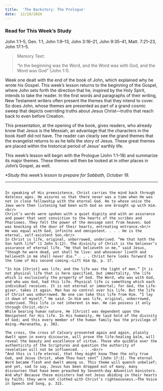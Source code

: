 ```yaml
---
title:  'The Backstory: The Prologue'
date:  12/10/2024
---
```


### Read for This Week’s Study
John 1:1–5, Gen. 1:1, John 1:9–13, John 3:16–21, John 9:35–41, Matt. 7:21–23, John 17:1–5.

> <p>Memory Text:</p>
> “In the beginning was the Word, and the Word was with God, and the Word was God” (John 1:1).

Week one dealt with the end of the book of John, which explained why he wrote his Gospel. This week’s lesson returns to the beginning of the Gospel, where John sets forth the direction that he, inspired by the Holy Spirit, intends to take the reader. In the first words and paragraphs of their writing, New Testament writers often present the themes that they intend to cover. So does John, whose themes are presented as part of a grand cosmic sweep that depicts overriding truths about Jesus Christ—truths that reach back to even before Creation.

This presentation, at the opening of the book, gives readers, who already know that Jesus is the Messiah, an advantage that the characters in the book itself did not have. The reader can clearly see the grand themes that the evangelist returns to as he tells the story of Jesus. These great themes are placed within the historical period of Jesus’ earthly life.

This week’s lesson will begin with the Prologue (John 1:1–18) and summarize its major themes. These themes will then be looked at in other places in John’s Gospel, as well.

_*Study this week’s lesson to prepare for Sabbath, October 19._

---

```=Additional Reading: Selected Quotes from Ellen G. White

In speaking of His preexistence, Christ carries the mind back through dateless ages. He assures us that there never was a time when He was not in close fellowship with the eternal God. He to whose voice the Jews were then listening had been with God as one brought up with Him.<br/>
Christ’s words were spoken with a quiet dignity and with an assurance and power that sent conviction to the hearts of the scribes and Pharisees. They felt the power of the message sent from heaven. God was knocking at the door of their hearts, entreating entrance.<br/>
He was equal with God, infinite and omnipotent. . . . He is the eternal, self-existent Son.<br/>
In Christ is life, original, unborrowed, underived. “He that hath the Son hath life” (1 John 5:12). The divinity of Christ is the believer’s assurance of eternal life. “He that believeth in me,” said Jesus, “though he were dead, yet shall he live: and whosoever liveth and believeth in me shall never die.” . . . Christ here looks forward to the time of His second coming.—Lift Him Up, p. 17.

“In him [Christ] was life; and the life was the light of men.” It is not physical life that is here specified, but immortality, the life which is exclusively the property of God. The Word, who was with God, and who was God, had this life. Physical life is something which each individual receives. It is not eternal or immortal; for God, the Life-giver, takes it again. Man has no control over his life. But the life of Christ was unborrowed. No one can take this life from Him. “I lay it down of myself,” He said. In Him was life, original, unborrowed, underived. This life is not inherent in man. He can possess it only through Christ.<br/>
While bearing human nature, He [Christ] was dependent upon the Omnipotent for His life. In His humanity, He laid hold of the divinity of God; and this every member of the human family has the privilege of doing.—Maranatha, p. 302.

The cross, the cross of Calvary presented again and again, ­plainly dwelt upon in every discourse, will prove the life-healing balm, will reveal the beauty and excellence of virtue. Those who quibble over the authenticity of the Scriptures and question the authority of revelation will not be influenced. . . .<br/>
“And this is life eternal, that they might know Thee the only true God, and Jesus Christ, whom Thou hast sent” [John 17:3]. The eternal Word became flesh and dwelt among us. This theme will quench unbelief; and yet, sad to say, Jesus has been dropped out of many, many discourses that have been preached by Seventh-day Adventist ministers. And why? Because these ministers had not Jesus abiding in their hearts by faith; they were not clothed with Christ’s righteousness.—The Voice in Speech and Song, p. 315.
```